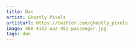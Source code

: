 ```yaml
---
title: Dan
artist: Ghostly Pixels
artisturl: https://twitter.com/ghostly_pixels
image: 480-4162-uaz-452-passenger.jpg
tags: dan
---
```

